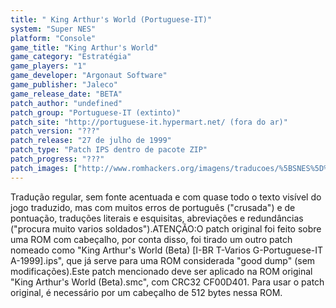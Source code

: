 ```yaml
---
title: " King Arthur's World (Portuguese-IT)"
system: "Super NES"
platform: "Console"
game_title: "King Arthur's World"
game_category: "Estratégia"
game_players: "1"
game_developer: "Argonaut Software"
game_publisher: "Jaleco"
game_release_date: "BETA"
patch_author: "undefined"
patch_group: "Portuguese-IT (extinto)"
patch_site: "http://portuguese-it.hypermart.net/ (fora do ar)"
patch_version: "???"
patch_release: "27 de julho de 1999"
patch_type: "Patch IPS dentro de pacote ZIP"
patch_progress: "???"
patch_images: ["http://www.romhackers.org/imagens/traducoes/%5BSNES%5D%20King%20Arthur's%20World%20-%20Portuguese-IT%20-%201.png","http://www.romhackers.org/imagens/traducoes/%5BSNES%5D%20King%20Arthur's%20World%20-%20Portuguese-IT%20-%202.png","http://www.romhackers.org/imagens/traducoes/%5BSNES%5D%20King%20Arthur's%20World%20-%20Portuguese-IT%20-%203.png"]
---
```

Tradução regular, sem fonte acentuada e com quase todo o texto visível do jogo traduzido, mas com muitos erros de português ("crusada") e de pontuação, traduções literais e esquisitas, abreviações e redundâncias ("procura muito varios soldados").ATENÇÃO:O patch original foi feito sobre uma ROM com cabeçalho, por conta disso, foi tirado um outro patch nomeado como "King Arthur's World (Beta) [I-BR T-Varios G-Portuguese-IT A-1999].ips", que já serve para uma ROM considerada "good dump" (sem modificações).Este patch mencionado deve ser aplicado na ROM original "King Arthur's World (Beta).smc", com CRC32 CF00D401. Para usar o patch original, é necessário por um cabeçalho de 512 bytes nessa ROM.